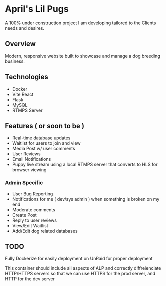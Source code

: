 # April's Lil Pugs

A 100% under construction project I am developing tailored to the Clients needs and desires. 

## Overview
Modern, responsive website built to showcase and manage a dog breeding business.

## Technologies
- Docker
- Vite React
- Flask
- MySQL
- RTMPS Server

## Features ( or soon to be )
- Real-time database updates
- Waitlist for users to join and view
- Media Post w/ user comments
- User Reviews
- Email Notifications
- Puppy live stream using a local RTMPS server that converts to HLS for browser viewing

### Admin Specific
- User Bug Reporting
- Notifications for me ( dev/sys admin ) when something is broken on my end
- Moderate comments
- Create Post
- Reply to user reviews
- View/Edit Waitlist
- Add/Edit dog related databases

## TODO

Fully Dockerize for easily deployment on UnRaid for proper deployment

This container should include all aspects of ALP and correctly diffreienciate HTTP/HTTPS servers so that we can use HTTPS for the prod server, and HTTP for the dev server